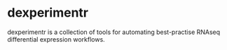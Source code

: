 dexperimentr
============

dexperimentr is a collection of tools for automating best-practise RNAseq differential expression workflows.
